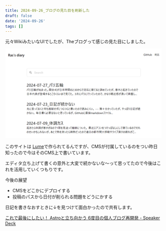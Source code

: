 ```yaml
---
title: 2024-09-26_ブログの見た目を刷新した
draft: false
date: '2024-09-26'
tags: []
---
```

元々WikiみたいなUIでしたが、Theブログって感じの見た目にしました。

![Image](/assets/スクリーンショット-2024-09-26-012027.png)

このサイトは [Lume](https://lume.land/)で作られてるんですが、CMSが付属しているのをつい昨日知ったので今はそのCMS上で書いています。

エディタ立ち上げて書くの意外と大変で続かないな～って思ってたので今後はこれを活用していくつもりです。

今後の展望

- CMSをどこかにデプロイする
- 投稿のパスから日付が削られる問題をどうにかする

日記を書きなおすときに↓を見つけて面白かったので共有します。

[これで最後にしたい！ Astroと立ち向かう 6度目の個人ブログ再開発 - Speaker Deck](https://speakerdeck.com/ikumatadokoro/koredezui-hou-nisitai-astrotoli-tixiang-kau-6du-mu-noge-ren-buroguzai-kai-fa)
